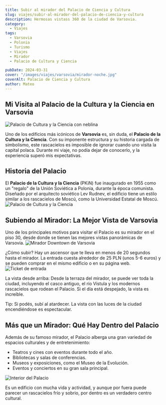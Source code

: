```yaml
---
title: Subir al mirador del Palacio de Ciencia y Cultura
slug: viajes/subir-al-mirador-del-palacio-de-ciencia-y-cultura
description: Hermosas vistass 360 de la ciudad de Varsovia.
category:
  - Viajes
tags:
  - Varsovia
  - Polonia 
  - Turismo
  - Viajes
  - Mirador
  - Palacio de Cultura y Ciencia

pubDate: 2024-03-31
cover: "/images/viajes/varsovia/mirador-noche.jpg"
coverAlt: Palacio de Ciencia y Cultura
author: Mateo 
---
```


## Mi Visita al Palacio de la Cultura y la Ciencia en Varsovia 
<img src="/images/viajes/varsovia/mirador-calle.jpg" alt="Palacio de Cultura y la Ciencia con neblina">

Uno de los edificios más icónicos de **Varsovia** es, sin duda, el **Palacio de la Cultura y la Ciencia**. Con su imponente estructura y su historia cargada de simbolismo, este rascacielos es imposible de ignorar cuando uno visita la capital polaca. Durante mi viaje, no podía dejar de conocerlo, y la experiencia superó mis expectativas.

## Historia del Palacio

El **Palacio de la Cultura y la Ciencia** (PKiN) fue inaugurado en 1955 como un "regalo" de la Unión Soviética a Polonia, durante la época comunista. Diseñado por el arquitecto soviético Lev Rudnev, el edificio tiene un estilo similar a los rascacielos de Moscú, como la Universidad Estatal de Moscú.
<img src="/images/viajes/varsovia/palacio-de-cultura.jpg" alt="Palacio de Cultura y la Ciencia">

## Subiendo al Mirador: La Mejor Vista de Varsovia

Uno de los principales motivos para visitar el Palacio es su mirador en el piso 30, desde donde se tienen las mejores vistas panorámicas de Varsovia.
<img src="/images/viajes/varsovia//mirador-downtown.jpg" alt="Mirador Downtown de Varsovia">

 ¿Cómo subir? Hay un ascensor que te lleva en menos de 20 segundos hasta el mirador. La entrada cuesta alrededor de 25 PLN (unos 5-6 euros) y se pueden comprar en el mismo edificio o en su página web.
<img src="/images/viajes/varsovia/entrada.jpg" alt="Ticket de entrada">

 La vista desde arriba: Desde la terraza del mirador, se puede ver toda la ciudad, incluyendo el casco antiguo, el río Vístula y los modernos rascacielos que rodean el Palacio. Si el día está despejado, la vista es increíble.

 Tip: Si podés, subí al atardecer. La vista con las luces de la ciudad encendiéndose es espectacular.

## Más que un Mirador: Qué Hay Dentro del Palacio

Además de su famoso mirador, el Palacio alberga una gran variedad de espacios culturales y de entretenimiento:

* Teatros y cines con eventos durante todo el año.
* Bibliotecas y salas de conferencias.
* Museos y exposiciones, como el Museo de la Evolución.
* Eventos y conciertos en su gran sala principal.
<img src="/images/viajes/varsovia/interior-palacio.jpg" alt="Interior del Palacio">

Es un edificio con mucha vida y actividad, y aunque por fuera puede parecer un rascacielos frío y sobrio, por dentro es un verdadero centro cultural.